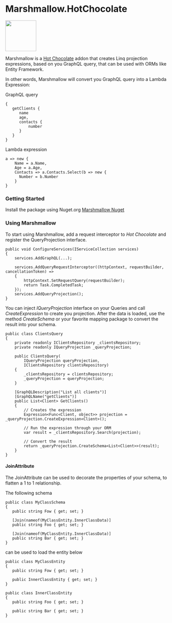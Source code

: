 # Marshmallow.HotChocolate

<img src="https://raw.githubusercontent.com/lucasphi/Marshmallow.HotChocolate/master/Marshmallow.png" width="96">

Marshmallow is a [Hot Chocolate](https://hotchocolate.io/) addon that creates Linq projection expressions, based on you GraphQL query, that can be used with ORMs like Entity Framework.

In other words, Marshmallow will convert you GraphQL query into a Lambda Expression:

GraphQL query
```
{
   getClients {
      name
      age,
      contacts {
          number
      }
   }
}
```
Lambda expression
```
a => new {
    Name = a.Name,
    Age = a.Age,
    Contacts => a.Contacts.Select(b => new {
      Number = b.Number
    }
}
```

### Getting Started
Install the package using Nuget.org [Marshmallow Nuget](https://www.nuget.org/packages/Marshmallow.HotChocolate/)

### Using Marshmallow
To start using Marshmallow, add a request interceptor to *Hot Chocolate* and register the QueryProjection interface.

```
public void ConfigureServices(IServiceCollection services)
{
    services.AddGraphQL(...);
    
    services.AddQueryRequestInterceptor((httpContext, requestBuilder, cancellationToken) =>
    {
        httpContext.SetRequestQuery(requestBuilder);
        return Task.CompletedTask;
    });
    services.AddQueryProjection();
}
```

You can inject *IQueryProjection* interface on your Queries and call *CreateExpression* to create you projection. After the data is loaded, use the method *CreateSchema* or your favorite mapping package to convert the result into your schema.

```
public class ClientsQuery
{
    private readonly IClientsRepository _clientsRepository;
    private readonly IQueryProjection _queryProjection;

    public ClientsQuery(
        IQueryProjection queryProjection,
        IClientsRepository clientsRepository)
    {
        _clientsRepository = clientsRepository;
        _queryProjection = queryProjection;
    }

    [GraphQLDescription("List all clients")]
    [GraphQLName("getClients")]
    public List<Client> GetClients()
    {
        // Creates the expression
        Expression<Func<Client, object>> projection = _queryProjection.CreateExpression<Client>();
        
        // Run the expression through your ORM
        var result = _clientsRepository.Search(projection);
        
        // Convert the result
        return _queryProjection.CreateSchema<List<Client>>(result);
    }
}
```

#### JoinAttribute

The JoinAttribute can be used to decorate the properties of your schema, to flatten a 1 to 1 relationship.

The following schema
```
public class MyClassSchema
{
   public string Fow { get; set; }

   [Join(nameof(MyClassEntity.InnerClassData)]
   public string Foo { get; set; }
   
   [Join(nameof(MyClassEntity.InnerClassData)]
   public string Bar { get; set; }
}
```
can be used to load the entity below
```
public class MyClassEntity
{
   public string Fow { get; set; }

   public InnerClassEntity { get; set; }
}

public class InnerClassEntity
{
   public string Foo { get; set; }
   
   public string Bar { get; set; }
}
```
